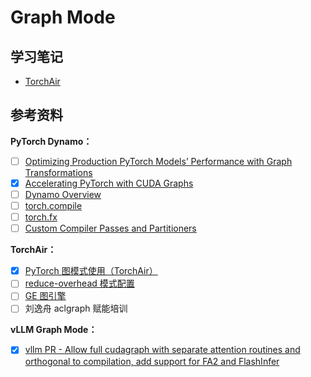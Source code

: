 # Graph Mode

## 学习笔记

- [TorchAir](../../../../../AI/AI_Infra/Compute_Architecture/CANN/TorchAir/TorchAir学习笔记.md)

## 参考资料

**PyTorch Dynamo：**

- [ ] [Optimizing Production PyTorch Models’ Performance with Graph Transformations](https://pytorch.org/blog/optimizing-production-pytorch-performance-with-graph-transformations/)
- [x] [Accelerating PyTorch with CUDA Graphs](https://pytorch.org/blog/accelerating-pytorch-with-cuda-graphs/)
- [ ] [Dynamo Overview](https://docs.pytorch.org/docs/main/torch.compiler_dynamo_overview.html)
- [ ] [torch.compile](https://docs.pytorch.org/docs/stable/generated/torch.compile.html#torch-compile)
- [ ] [torch.fx](https://docs.pytorch.org/docs/stable/fx.html)
- [ ] [Custom Compiler Passes and Partitioners](https://docs.pytorch.org/executorch/stable/compiler-custom-compiler-passes.html)

**TorchAir：**

- [x] [PyTorch 图模式使用（TorchAir）](https://www.hiascend.com/document/detail/zh/Pytorch/710/modthirdparty/torchairuseguide/torchair_00003.html)
- [ ] [reduce-overhead 模式配置](https://www.hiascend.com/document/detail/zh/Pytorch/710/modthirdparty/torchairuseguide/torchair_00038.html)
- [ ] [GE 图引擎](https://www.hiascend.com/cann/graph-engine)
- [ ] 刘逸舟 aclgraph 赋能培训

**vLLM Graph Mode：**

- [x] [vllm PR - Allow full cudagraph with separate attention routines and orthogonal to compilation, add support for FA2 and FlashInfer](https://github.com/vllm-project/vllm/pull/20059)
